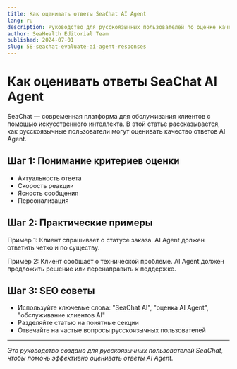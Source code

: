 ```yaml
---
title: Как оценивать ответы SeaChat AI Agent
lang: ru
description: Руководство для русскоязычных пользователей по оценке качества ответов SeaChat AI Agent с советами по SEO.
author: SeaHealth Editorial Team
published: 2024-07-01
slug: 58-seachat-evaluate-ai-agent-responses
---
```


# Как оценивать ответы SeaChat AI Agent

SeaChat — современная платформа для обслуживания клиентов с помощью искусственного интеллекта. В этой статье рассказывается, как русскоязычные пользователи могут оценивать качество ответов AI Agent.

## Шаг 1: Понимание критериев оценки

- Актуальность ответа
- Скорость реакции
- Ясность сообщения
- Персонализация

## Шаг 2: Практические примеры

Пример 1: Клиент спрашивает о статусе заказа. AI Agent должен ответить четко и по существу.

Пример 2: Клиент сообщает о технической проблеме. AI Agent должен предложить решение или перенаправить к поддержке.

## Шаг 3: SEO советы

- Используйте ключевые слова: "SeaChat AI", "оценка AI Agent", "обслуживание клиентов AI"
- Разделяйте статью на понятные секции
- Отвечайте на частые вопросы русскоязычных пользователей

---

*Это руководство создано для русскоязычных пользователей SeaChat, чтобы помочь эффективно оценивать ответы AI Agent.*
